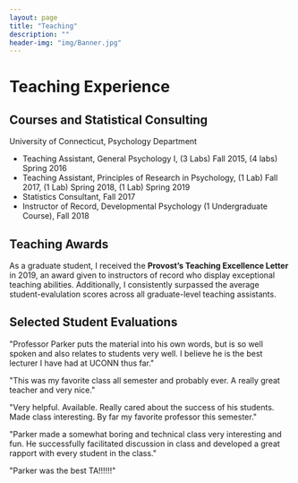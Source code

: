 ```yaml
---
layout: page
title: "Teaching"
description: ""
header-img: "img/Banner.jpg"
---
```

# Teaching Experience
## Courses and Statistical Consulting
University of Connecticut, Psychology Department
* Teaching Assistant, General Psychology I, (3 Labs) Fall 2015, (4 labs) Spring 2016
* Teaching Assistant, Principles of Research in Psychology, (1 Lab) Fall 2017, (1 Lab) Spring 2018, (1 Lab) Spring 2019
* Statistics Consultant, Fall 2017
* Instructor of Record, Developmental Psychology (1 Undergraduate Course), Fall 2018

## Teaching Awards
As a graduate student, I received the **Provost’s Teaching Excellence Letter** in 2019, an award given to instructors of record who display exceptional teaching abilities. 
Additionally, I consistently surpassed the average student-evalulation scores across all graduate-level teaching assistants.

## Selected Student Evaluations

"Professor Parker puts the material into his own words, but is so well spoken and also relates to students very well. I believe he is the best lecturer I have had at UCONN thus far."

"This was my favorite class all semester and probably ever. A really great teacher and very nice."

"Very helpful. Available. Really cared about the success of his students. Made class interesting. By far my favorite professor this semester."

"Parker made a somewhat boring and technical class very interesting and fun. He successfully facilitated discussion in class and developed a great rapport with every student in the class."

"Parker was the best TA!!!!!!"
